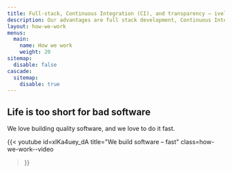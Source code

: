 ```yaml
---
title: Full-stack, Continuous Integration (CI), and transparency — ivelum’s values
description: Our advantages are full stack development, Continuous Integration (CI) and transparent communication—which help us build digital products fast and lean. Explore how ivelum works.
layout: how-we-work
menus:
  main:
    name: How we work
    weight: 20
sitemap:
  disable: false
cascade:
  sitemap:
    disable: true
---
```


## Life is too short for bad software

We love building quality software, and we love to do it fast.

{{< youtube
  id=xIKa4uey_dA
  title="We build software – fast"
  class=how-we-work--video
>}}
